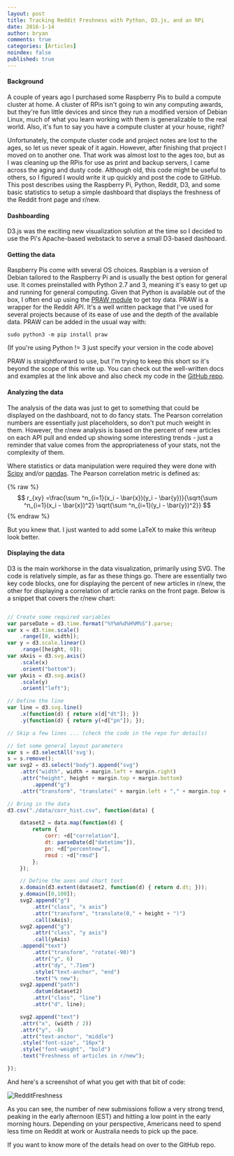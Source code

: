 ```yaml
---
layout: post
title: Tracking Reddit Freshness with Python, D3.js, and an RPi
date: 2016-1-14
author: bryan
comments: true
categories: [Articles]
noindex: false
published: true
---
```


#### Background
A couple of years ago I purchased some Raspberry Pis to build a compute cluster at home. A cluster of RPis isn't going to win any computing awards, but they're fun little devices and since they run a modified version of Debian Linux, much of what you learn working with them is generalizable to the real world. Also, it's fun to say you have a compute cluster at your house, right?

Unfortunately, the compute cluster code and project notes are lost to the ages, so let us never speak of it again. However, after finishing that project I moved on to another one. That work was almost lost to the ages *too*, but as I was cleaning up the RPis for use as print and backup servers, I came across the aging and dusty code. Although old, this code might be useful to others, so I figured I would write it up quickly and post the code to GitHub. This post describes using the Raspberry Pi, Python, Reddit, D3, and some basic statistics to setup a simple dashboard that displays the freshness of the Reddit front page and r/new.

#### Dashboarding
D3.js was the exciting new visualization solution at the time so I decided to use the Pi's Apache-based webstack to serve a small D3-based dashboard.

#### Getting the data
Raspberry Pis come with several OS choices. Raspbian is a version of Debian tailored to the Raspberry Pi and is usually the best option for general use. It comes preinstalled with Python 2.7 and 3, meaning it's easy to get up and running for general computing. Given that Python is available out of the box, I often end up using the [PRAW module](https://praw.readthedocs.org/en/stable/) to get toy data. PRAW is a wrapper for the Reddit API. It's a well written package that I've used for several projects because of its ease of use and the depth of the available data. PRAW can be added in the usual way with:

`sudo python3 -m pip install praw`

(If you're using Python != 3 just specify your version in the code above)

PRAW is straightforward to use, but I'm trying to keep this short so it's beyond the scope of this write up. You can check out the well-written docs and examples at the link above and also check my code in the [GitHub repo](https://github.com/bryancshepherd/RedditFresh).

#### Analyzing the data
The analysis of the data was just to get to something that could be displayed on the dashboard, not to do fancy stats. The Pearson correlation numbers are essentially just placeholders, so don't put much weight in them. However, the r/new analysis is based on the percent of new articles on each API pull and ended up showing some interesting trends - just a reminder that value comes from the appropriateness of your stats, not the complexity of them.

Where statistics or data manipulation were required they were done with [Scipy](http://www.scipy.org/) and/or [pandas](http://pandas.pydata.org/). The Pearson correlation metric is defined as:

{% raw %}
$$
r_{xy} =\frac{\sum ^n_{i=1}(x_i - \bar{x})(y_i - \bar{y})}{\sqrt{\sum ^n_{i=1}(x_i - \bar{x})^2} \sqrt{\sum ^n_{i=1}(y_i - \bar{y})^2}}
$$
{% endraw %}

But you knew that. I just wanted to add some LaTeX to make this writeup look better.

#### Displaying the data
D3 is the main workhorse in the data visualization, primarily using SVG. The code is relatively simple, as far as these things go. There are essentially two key code blocks, one for displaying the percent of new articles in r/new, the other for displaying a correlation of article ranks on the front page. Below is a snippet that covers the r/new chart:

```js

// Create some required variables
var parseDate = d3.time.format("%Y%m%d%H%M%S").parse;
var x = d3.time.scale()
	.range([0, width]);
var y = d3.scale.linear()
	.range([height, 0]);
var xAxis = d3.svg.axis()
	.scale(x)
	.orient("bottom");
var yAxis = d3.svg.axis()
	.scale(y)
	.orient("left");

// Define the line
var line = d3.svg.line()
	.x(function(d) { return x(d["dt"]); })
	.y(function(d) { return y(+d["pn"]); });

// Skip a few lines ... (check the code in the repo for details)

// Set some general layout parameters
var s = d3.selectAll('svg');
s = s.remove();
var svg2 = d3.select("body").append("svg")
	.attr("width", width + margin.left + margin.right)
	.attr("height", height + margin.top + margin.bottom)
		.append("g")
	.attr("transform", "translate(" + margin.left + "," + margin.top + ")");

// Bring in the data
d3.csv("./data/corr_hist.csv", function(data) {

	dataset2 = data.map(function(d) {
		return {
			corr: +d["correlation"],
			dt: parseDate(d["datetime"]),
			pn: +d["percentnew"],
			rmsd : +d["rmsd"]
		};
	});

	// Define the axes and chart text
	x.domain(d3.extent(dataset2, function(d) { return d.dt; }));
	y.domain([0,100]);
	svg2.append("g")
		.attr("class", "x axis")
		.attr("transform", "translate(0," + height + ")")
		.call(xAxis);
	svg2.append("g")
		.attr("class", "y axis")
		.call(yAxis)
	.append("text")
		.attr("transform", "rotate(-90)")
		.attr("y", 6)
		.attr("dy", ".71em")
		.style("text-anchor", "end")
		.text("% new");
	svg2.append("path")
		.datum(dataset2)
		.attr("class", "line")
		.attr("d", line);

	svg2.append("text")
	.attr("x", (width / 2))             
	.attr("y", -8)
	.attr("text-anchor", "middle")  
	.style("font-size", "16px")
	.style("font-weight", "bold")  
	.text("Freshness of articles in r/new");

});
```

And here's a screenshot of what you get with that bit of code:

![RedditFreshness](http://www.bryancshepherd.com/images/RedditFresh.jpg)

As you can see, the number of new submissions follow a very strong trend, peaking in the early afternoon (EST) and hitting a low point in the early morning hours. Depending on your perspective, Americans need to spend less time on Reddit at work or Australia needs to pick up the pace.

If you want to know more of the details head on over to the GitHub repo.
